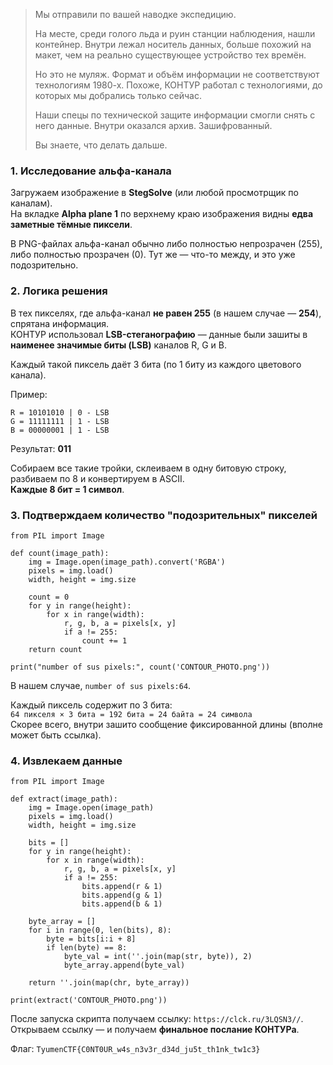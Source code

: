 > Мы отправили по вашей наводке экспедицию.
> 
> На месте, среди голого льда и руин станции наблюдения, нашли контейнер. Внутри лежал носитель данных, больше похожий на макет, чем на реально существующее устройство тех времён.
> 
> Но это не муляж. Формат и объём информации не соответствуют технологиям 1980-х. Похоже, КОНТУР работал с технологиями, до которых мы добрались только сейчас.
> 
> Наши спецы по технической защите информации смогли снять с него данные. Внутри оказался архив. Зашифрованный.
> 
> Вы знаете, что делать дальше.

###  1. Исследование альфа-канала

Загружаем изображение в **StegSolve** (или любой просмотрщик по каналам).  
На вкладке **Alpha plane 1** по верхнему краю изображения видны **едва заметные тёмные пиксели**.

В PNG-файлах альфа-канал обычно либо полностью непрозрачен (255), либо полностью прозрачен (0). Тут же — что-то между, и это уже подозрительно.

###  2. Логика решения

В тех пикселях, где альфа-канал **не равен 255** (в нашем случае — **254**), спрятана информация.  
КОНТУР использовал **LSB-стеганографию** — данные были зашиты в **наименее значимые биты (LSB)** каналов R, G и B.

Каждый такой пиксель даёт 3 бита (по 1 биту из каждого цветового канала).

Пример:
```
R = 10101010 | 0 - LSB 
G = 11111111 | 1 - LSB 
B = 00000001 | 1 - LSB 
```
Результат: **011**

Собираем все такие тройки, склеиваем в одну битовую строку, разбиваем по 8 и конвертируем в ASCII.  
**Каждые 8 бит = 1 символ**.




### 3. Подтверждаем количество "подозрительных" пикселей
```
from PIL import Image

def count(image_path):
    img = Image.open(image_path).convert('RGBA')
    pixels = img.load()
    width, height = img.size

    count = 0
    for y in range(height):
        for x in range(width):
            r, g, b, a = pixels[x, y]
            if a != 255:
                count += 1
    return count

print("number of sus pixels:", count('CONTOUR_PHOTO.png'))

```
В нашем случае, `number of sus pixels:64`. 

Каждый пиксель содержит по 3 бита:  
`64 пикселя × 3 бита = 192 бита = 24 байта = 24 символа`  
Скорее всего, внутри зашито сообщение фиксированной длины (вполне может быть ссылка).

### 4. Извлекаем данные
```
from PIL import Image

def extract(image_path):
    img = Image.open(image_path)
    pixels = img.load()
    width, height = img.size

    bits = []
    for y in range(height):
        for x in range(width):
            r, g, b, a = pixels[x, y]
            if a != 255:
                bits.append(r & 1)
                bits.append(g & 1)
                bits.append(b & 1)

    byte_array = []
    for i in range(0, len(bits), 8):
        byte = bits[i:i + 8]
        if len(byte) == 8:
            byte_val = int(''.join(map(str, byte)), 2)
            byte_array.append(byte_val)

    return ''.join(map(chr, byte_array))

print(extract('CONTOUR_PHOTO.png'))

```

После запуска скрипта получаем ссылку: `https://clck.ru/3LQSN3//`.
Открываем ссылку — и получаем **финальное послание КОНТУРа**.

Флаг: `TyumenCTF{C0NT0UR_w4s_n3v3r_d34d_ju5t_th1nk_tw1c3}`
